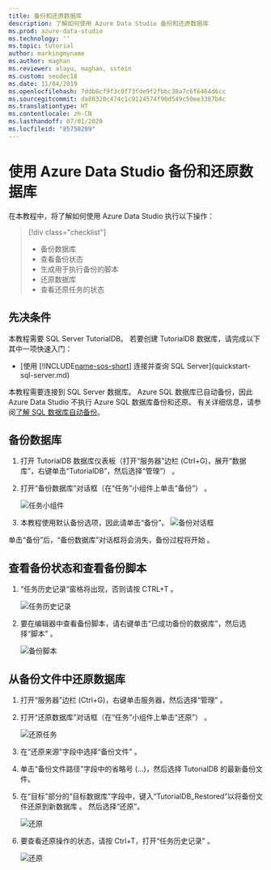 ```yaml
---
title: 备份和还原数据库
description: 了解如何使用 Azure Data Studio 备份和还原数据库
ms.prod: azure-data-studio
ms.technology: ''
ms.topic: tutorial
author: markingmyname
ms.author: maghan
ms.reviewer: alayu, maghan, sstein
ms.custom: seodec18
ms.date: 11/04/2019
ms.openlocfilehash: 7ddb8cf9f3c0f73fde9f2fbbc30a7c6f6464d6cc
ms.sourcegitcommit: da88320c474c1c9124574f90d549c50ee3387b4c
ms.translationtype: HT
ms.contentlocale: zh-CN
ms.lasthandoff: 07/01/2020
ms.locfileid: "85758289"
---
```

# <a name="backup-and-restore-databases-using-azure-data-studio"></a>使用 Azure Data Studio 备份和还原数据库

在本教程中，将了解如何使用 Azure Data Studio 执行以下操作：
> [!div class="checklist"]
> * 备份数据库 
> * 查看备份状态
> * 生成用于执行备份的脚本
> * 还原数据库
> * 查看还原任务的状态

## <a name="prerequisites"></a>先决条件

本教程需要 SQL Server TutorialDB。 若要创建 TutorialDB 数据库，请完成以下其中一项快速入门：

* [使用 [!INCLUDE[name-sos-short](../includes/name-sos-short.md)] 连接并查询 SQL Server](quickstart-sql-server.md)

本教程需要连接到 SQL Server 数据库。 Azure SQL 数据库已自动备份，因此 Azure Data Studio 不执行 Azure SQL 数据库备份和还原。 有关详细信息，请参阅[了解 SQL 数据库自动备份](https://docs.microsoft.com/azure/sql-database/sql-database-automated-backups)。

## <a name="back-up-a-database"></a>备份数据库

1. 打开 TutorialDB 数据库仪表板（打开“服务器”边栏 (Ctrl+G)，展开“数据库”，右键单击“TutorialDB”，然后选择“管理”）    。

2. 打开“备份数据库”对话框（在“任务”小组件上单击“备份”）  。

   ![任务小组件](./media/tutorial-backup-restore-sql-server/tasks.png)

3. 本教程使用默认备份选项，因此请单击“备份”。
   ![备份对话框](./media/tutorial-backup-restore-sql-server/backup-dialog.png)

单击“备份”后，“备份数据库”对话框将会消失，备份过程将开始 。

## <a name="view-the-backup-status-and-view-the-backup-script"></a>查看备份状态和查看备份脚本

1. “任务历史记录”窗格将出现，否则请按 CTRL+T 。

   ![任务历史记录](./media/tutorial-backup-restore-sql-server/task-history.png)

2. 要在编辑器中查看备份脚本，请右键单击“已成功备份的数据库”，然后选择“脚本” 。

   ![备份脚本](./media/tutorial-backup-restore-sql-server/task-script.png)

## <a name="restore-a-database-from-a-backup-file"></a>从备份文件中还原数据库

1. 打开“服务器”边栏 (Ctrl+G)，右键单击服务器，然后选择“管理”  。

2. 打开“还原数据库”对话框（在“任务”小组件上单击“还原”）  。

   ![还原任务](media/tutorial-backup-restore-sql-server/tasks-restore.png)

3. 在“还原来源”字段中选择“备份文件” 。

4. 单击“备份文件路径”字段中的省略号 (...)，然后选择 TutorialDB 的最新备份文件。

5. 在“目标”部分的“目标数据库”字段中，键入“TutorialDB_Restored”以将备份文件还原到新数据库  。 然后选择“还原”。

   ![还原](./media/tutorial-backup-restore-sql-server/restore.png)

6. 要查看还原操作的状态，请按 Ctrl+T，打开“任务历史记录” 。

   ![还原](./media/tutorial-backup-restore-sql-server/task-history-restore.png)